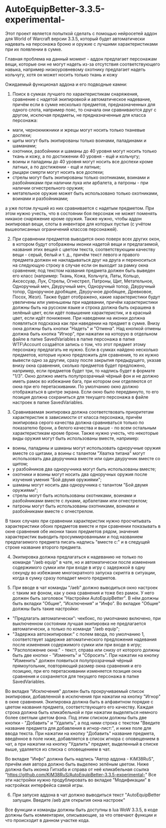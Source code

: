 # AutoEquipBetter-3.3.5-experimental-
Этот проект является попыткой сделать с помощью нейросетей аддон для World of Warcraft версии 3.3.5, который будет автоматически надевать на персонажа броню и оружие с лучшими характеристиками при их появлении в сумке.

Главная проблема на данный момент - аддон предлагает персонажам вещи, которые они не могут надеть из-за отсутствия соответствующего навыка, например низкоуровневому охотнику предлагает надеть кольчугу, хотя он может носить только ткань и кожу

Ожидаемый функционал аддона и его подводные камни:
1) Поиск в сумках лучшего по характеристикам снаряжения, сравнение с надетой экипировкой и автоматическое надевание, причём если в сумке несколько предметов, предназначенных для одного слота, например пояс, то сначала они сравниваются друг с другом, исключая предметы, не предназначенные для класса персонажа: 
- маги, чернокнижники и жрецы могут носить только тканевые доспехи;
- щиты могут быть экипированы только воинами, паладинами и шаманами;
- охотники, разбойники и шаманы до 40 уровня могут носить только ткань и кожу, а по достижении 40 уровня - ещё и кольчугу;
- воины и паладины до 40 уровня могут носить все доспехи кроме латных, а по достижении - ещё и латные;
- рыцари смерти могут носить все доспехи;
- стрелы могут быть экипированы только охотниками, воинами и разбойниками при наличии лука или арбалета, а патроны - при наличии огнестрельного оружия;
- метательное оружие может быть использовано только охотниками, воинами и разбойниками;

а уже потом лучший из них сравнивается с надетым предметом.
При этом нужно учесть, что в состоянии боя персонаж не может поменять никакое снаряжение кроме оружия.
Также нужно, чтобы аддон экипировал вещи, слоты в инвентаре для которых пустые (с учётом вышеописанных ограничений классов персонажей).

2) При сравнении предметов выводится окно поверх всех других окон, в котором будут отображены иконки надетой вещи и предлагаемой, названия этих вещей с цветом текста, соответствующим качеству вещи - серый, белый и т. д., причём текст левого и правого предмета должен не накладываться друг на друга и переноситься на следующую строку в случае если он выходит за рамку окна сравнения; под текстом названия предмета должен быть выведен его класс (например: Ткань, Кожа, Кольчуга, Латы, Кольцо, Аксессуар, Лук, Стрелы, Огнестрел, Патроны, Щит, Метательное, Одноручный меч, Двуручный меч, Одноручный топор, Двуручный топор, Одноручное дробящее, Двуручное дробящее, Древковое, Посох, Жезл). Также будет отображено, какие характеристики будут увеличены или уменьшены при надевании, причём характеристики должны быть на русском языке и строка должна быть окрашена в зелёный цвет, если идёт повышение характеристик, и в красный цвет, если идёт понижение. При наведении на иконки должна появляться подсказка как при наведении на предмет в сумке.  Внизу окна должны быть кнопки "Надеть" и "Отмена". Над кнопкой отмены должна быть кнопка "Игнор", при нажатии на которую в отдельном файле в папке SavedVariables в папке персонажа в папке WTF\Account создаётся запись о том, что этот предмет этому персонажу предлагать не нужно. Если в сумках найдено несколько предметов, которые нужно предложить для сравнения, то их нужно вывести одно за другим, сразу после закрытия предыдущего, указав внизу окна сравнения, сколько предметов будет предложено, например, если предметов будет три, то надпись будет в формате "1/3". Окно должно иметь полупрозрачный чёрный фон и не должно иметь рамок во избежание бага, при котором они отделяются от окна при его перетаскивании. По умолчанию окно должно отображаться в центре экрана. Если окно было передвинуто, то его позиция должна сохраниться для текущего персонажа в файле настроек в папке SavedVariables.

3) Сравниваемая экипировка должна соответствовать приоритетам характеристик в зависимости от класса персонажа, причём экипировка серого качества должна сравниваться только по показателю брони, а белого качества и выше - по всем остальным характеристикам кроме брони. Также нужно учесть, что некоторые виды оружия могут быть использованы вместе, например:
- воины, паладины и шаманы могут использовать одноручные оружия вместе со щитами, а воины с талантом "Хватка титана" могут использовать два двуручника вместе или один двуручник вместе со щитом;
- у разбойников два одноручника могут быть использованы вместе;
- охотники и воины могут носить два одноручных оружия после изучения умения "Бой двумя оружиями";
- шаманы могут носить два одноручника с талантом "Бой двумя оружиями";
- стрелы могут быть использованы охотниками, воинами и разбойниками вместе с луками, арбалетами или огнестрелом;
- патроны могут быть использованы охотниками, воинами и разбойниками вместе с огнестрелом.

В таких случаях при сравнении характеристик нужно просчитывать характеристики обоих предметов вместе и при сравнении показывать в окне сравнения обе иконки таких предметов рядом, значения характеристик выводить просуммированными и под названием предлагаемого предмета писать надпись "вместе с:" и в следущей строке название второго предмета.

4) Экипировка должна предлагаться к надеванию не только по команде "/aeb equip" в чате, но и автоматически после изменения содержимого сумки или при входе в игру с задержкой в одну секунду во избежание многократного запуска скрипта в ситуации, когда в сумку сразу попадает много предметов.

5) При вводе в чат команды "/aeb" должно выводиться окно настроек с таким же фоном, как у окна сравнения и тоже без рамок. У него должен быть заголовок "Настройки AutoEquipBetter". В нём должны быть вкладки "Общие", "Исключения" и "Инфо".
Во вкладке "Общие" должны быть такие настройки:
- "Предлагать автоматически": чекбокс, по умолчанию включено, при выключенном состоянии лучшая экипировка не предлагается автоматически, а только по команде "/aeb equip";
- "Задержка автоэкипировки:" с полем ввода, по умолчанию 1, соответствует задержке автоматического предложения надевания после изменения содержимого сумки или при входе в игру;
- "Расположение окна:" - текст, справа или снизу от которого должны быть две кнопки - "Изменить" и "Сбросить". При нажатии на кнопку "Изменить" должен появиться полупрозрачный чёрный прямоугольник, повторяющий размер окна сравнения и его позицию, при его перетаскивании изменяется позиция окна сравнения и сохраняется для текущего персонажа в папке SavedVariables.

Во вкладке "Исключения" должен быть прокручиваемый список экипировки, добавленной в исключения при нажатии на кнопку "Игнор" в окне сравнения. Экипировка должна быть в алфавитном порядке с цветом названия предмета, соответствующего его качеству. Каждая строка должна быть кликабельной и при нажатии выделяться немного более светлым цветом фона. Под этим списком должны быть две кнопки - "Добавить" и "Удалить", а под ними строка с текстом "Введите название предмета для добавления в игнор-лист:", и ниже поле для ввода текста. При нажатии на кнопку "Добавить" название предмета, введённое в поле ниже, добавляется в список игнора с оповещением в чат, а при нажатии на кнопку "Удалить" предмет, выделенный в списке выше, удаляется из списка с оповещением в чат.

Во вкладке "Инфо" должна быть надпись "Автор аддона - KiM38RuS", причём имя автора должно быть выделено зелёным цветом. Ниже должна быть иконка Гитхаба и справа от неё кликабельная ссылка "https://github.com/KiM38RuS/AutoEquipBetter-3.3.5-experimental-"
Все эти настройки нужно продублировать во вкладке "Модификации" в настройках интерфейса самой игры.

6) При запуске аддона в чат должно выводиться текст "AutoEquipBetter запущен. Введите /aeb для открытия окна настроек"

Все функции и команды должны быть доступны в lua WoW 3.3.5, в коде должны быть комментарии, описывающие, за что отвечают функции и что происходит в данном участке кода.
